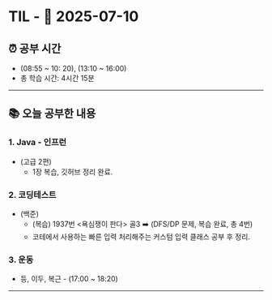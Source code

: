 # TIL - 📅 2025-07-10

## ⏰ 공부 시간
- (08:55 ~ 10: 20), (13:10 ~ 16:00)
- 총 학습 시간: 4시간 15분
---

## 📚 오늘 공부한 내용
### 1. Java - 인프런
- (고급 2편)
  - 1장 복습, 깃허브 정리 완료.

### 2. 코딩테스트
- (백준)
  - (복습) 1937번 <욕심쟁이 판다> 골3 ➡️ (DFS/DP 문제, 복습 완료, 총 4번)
  - 코테에서 사용하는 빠른 입력 처리해주는 커스텀 입력 클래스 공부 후 정리.

### 3. 운동
- 등, 이두, 복근 - (17:00 ~ 18:20)
---